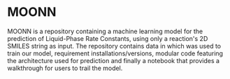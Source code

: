 # MOONN
 MOONN is a repository containing a machine learning model for the prediction of Liquid-Phase Rate Constants, using only a reaction's 2D SMILES string as input. The repository contains data in which was used to train our model, requirement installations/versions, modular code featuring the architecture used for prediction and finally a notebook that provides a walkthrough for users to trail the model. 

